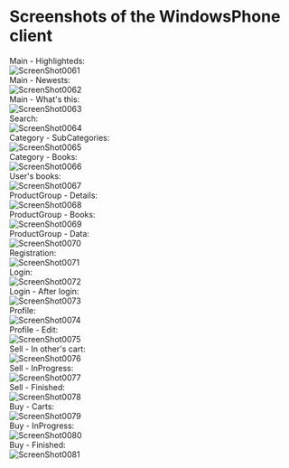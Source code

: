 Screenshots of the WindowsPhone client
======================================

Main - Highlighteds:<br/>
![ScreenShot0061][ScreenShot0061]<br/>
Main - Newests:<br/>
![ScreenShot0062][ScreenShot0062]<br/>
Main - What's this:<br/>
![ScreenShot0063][ScreenShot0063]<br/>
Search:<br/>
![ScreenShot0064][ScreenShot0064]<br/>
Category - SubCategories:<br/>
![ScreenShot0065][ScreenShot0065]<br/>
Category - Books:<br/>
![ScreenShot0066][ScreenShot0066]<br/>
User's books:<br/>
![ScreenShot0067][ScreenShot0067]<br/>
ProductGroup - Details:<br/>
![ScreenShot0068][ScreenShot0068]<br/>
ProductGroup - Books:<br/>
![ScreenShot0069][ScreenShot0069]<br/>
ProductGroup - Data:<br/>
![ScreenShot0070][ScreenShot0070]<br/>
Registration:<br/>
![ScreenShot0071][ScreenShot0071]<br/>
Login:<br/>
![ScreenShot0072][ScreenShot0072]<br/>
Login - After login:<br/>
![ScreenShot0073][ScreenShot0073]<br/>
Profile:<br/>
![ScreenShot0074][ScreenShot0074]<br/>
Profile - Edit:<br/>
![ScreenShot0075][ScreenShot0075]<br/>
Sell - In other's cart:<br/>
![ScreenShot0076][ScreenShot0076]<br/>
Sell - InProgress:<br/>
![ScreenShot0077][ScreenShot0077]<br/>
Sell - Finished:<br/>
![ScreenShot0078][ScreenShot0078]<br/>
Buy - Carts:<br/>
![ScreenShot0079][ScreenShot0079]<br/>
Buy - InProgress:<br/>
![ScreenShot0080][ScreenShot0080]<br/>
Buy - Finished:<br/>
![ScreenShot0081][ScreenShot0081]<br/>



[ScreenShot0061]: https://github.com/nvirth/BookTera/blob/master/Helpers/Screenshots/WindowsPhone/01%20-%20Main%20-%20Highlighteds.png "ScreenShot0061"
[ScreenShot0062]: https://github.com/nvirth/BookTera/blob/master/Helpers/Screenshots/WindowsPhone/02%20-%20Main%20-%20Newests.png "ScreenShot0062"
[ScreenShot0063]: https://github.com/nvirth/BookTera/blob/master/Helpers/Screenshots/WindowsPhone/03%20-%20Main%20-%20What's%20this.png "ScreenShot0063"
[ScreenShot0064]: https://github.com/nvirth/BookTera/blob/master/Helpers/Screenshots/WindowsPhone/04%20-%20Search.png "ScreenShot0064"
[ScreenShot0065]: https://github.com/nvirth/BookTera/blob/master/Helpers/Screenshots/WindowsPhone/05%20-%20Category%20-%20SubCategories.png "ScreenShot0065"
[ScreenShot0066]: https://github.com/nvirth/BookTera/blob/master/Helpers/Screenshots/WindowsPhone/06%20-%20Category%20-%20Books.png "ScreenShot0066"
[ScreenShot0067]: https://github.com/nvirth/BookTera/blob/master/Helpers/Screenshots/WindowsPhone/07%20-%20User's%20books.png "ScreenShot0067"
[ScreenShot0068]: https://github.com/nvirth/BookTera/blob/master/Helpers/Screenshots/WindowsPhone/08%20-%20ProductGroup%20-%20Details.png "ScreenShot0068"
[ScreenShot0069]: https://github.com/nvirth/BookTera/blob/master/Helpers/Screenshots/WindowsPhone/09%20-%20ProductGroup%20-%20Books.png "ScreenShot0069"
[ScreenShot0070]: https://github.com/nvirth/BookTera/blob/master/Helpers/Screenshots/WindowsPhone/10%20-%20ProductGroup%20-%20Data.png "ScreenShot0070"
[ScreenShot0071]: https://github.com/nvirth/BookTera/blob/master/Helpers/Screenshots/WindowsPhone/11%20-%20Registration.png "ScreenShot0071"
[ScreenShot0072]: https://github.com/nvirth/BookTera/blob/master/Helpers/Screenshots/WindowsPhone/12%20-%20Login.png "ScreenShot0072"
[ScreenShot0073]: https://github.com/nvirth/BookTera/blob/master/Helpers/Screenshots/WindowsPhone/13%20-%20Login%20-%20After%20login.png "ScreenShot0073"
[ScreenShot0074]: https://github.com/nvirth/BookTera/blob/master/Helpers/Screenshots/WindowsPhone/14%20-%20Profile.png "ScreenShot0074"
[ScreenShot0075]: https://github.com/nvirth/BookTera/blob/master/Helpers/Screenshots/WindowsPhone/15%20-%20Profile%20-%20Edit.png "ScreenShot0075"
[ScreenShot0076]: https://github.com/nvirth/BookTera/blob/master/Helpers/Screenshots/WindowsPhone/16%20-%20Sell%20-%20In%20other's%20cart.png "ScreenShot0076"
[ScreenShot0077]: https://github.com/nvirth/BookTera/blob/master/Helpers/Screenshots/WindowsPhone/17%20-%20Sell%20-%20InProgress.png "ScreenShot0077"
[ScreenShot0078]: https://github.com/nvirth/BookTera/blob/master/Helpers/Screenshots/WindowsPhone/18%20-%20Sell%20-%20Finished.png "ScreenShot0078"
[ScreenShot0079]: https://github.com/nvirth/BookTera/blob/master/Helpers/Screenshots/WindowsPhone/19%20-%20Buy%20-%20Carts.png "ScreenShot0079"
[ScreenShot0080]: https://github.com/nvirth/BookTera/blob/master/Helpers/Screenshots/WindowsPhone/20%20-%20Buy%20-%20InProgress.png "ScreenShot0080"
[ScreenShot0081]: https://github.com/nvirth/BookTera/blob/master/Helpers/Screenshots/WindowsPhone/21%20-%20Buy%20-%20Finished.png "ScreenShot0081"

